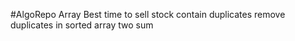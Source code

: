 #AlgoRepo
Array 
Best time to sell stock
contain duplicates
remove duplicates in sorted array
two sum
